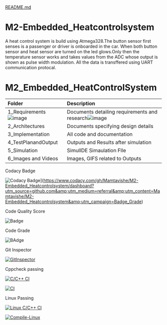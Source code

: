 [README.md](https://github.com/Mamtavishe/M2-Embedded_Heatcontrolsystem/files/7632241/README.md)
# M2-Embedded_Heatcontrolsystem

A heat control system is build using Atmega328.The button sensor first senses is a passenger or driver is onboarded in the car. When both button sensor and heat sensor are turned on the led glows.Only then the temperature sensor works and takes values from the ADC whose output is shown as pulse width modulation. All the data is transffered using UART communication protocal.
# M2_Embedded_HeatControlSystem

|**Folder**|**Description**|
| :- | :- |
|1_Requirements![image](https://user-images.githubusercontent.com/94283305/144180706-1628b82b-cc2e-4aca-8f84-b4083cc389d0.png)| Documents detailing requirements and research![image](https://user-images.githubusercontent.com/94283305/144180890-f1aa3c90-0420-4349-8a47-e11cb4514bbf.png)
|2_Architectures|Documents specifying design details|
|3_Implementation|All code and documentation|
|4_TestPlanandOutput|Outputs and Results after simulation|
|5_Simulation|SimulIDE Simaulation FIle|
|6_Images and Videos|Images, GIFS related to Outputs|

Codacy Badge

![Codacy Badge](https://app.codacy.com/project/badge/Grade/78232789450b40daa10c0c74f810f497)](https://www.codacy.com/gh/Mamtavishe/M2-Embedded_Heatcontrolsystem/dashboard?utm_source=github.com&amp;utm_medium=referral&amp;utm_content=Mamtavishe/M2-Embedded_Heatcontrolsystem&amp;utm_campaign=Badge_Grade)

Code Quality Score

![Badge](https://api.codiga.io/project/30182/score/svg)

Code Grade

![BAdge](https://api.codiga.io/project/30182/status/svg)

Git Inspector

[![GitInspector](https://github.com/Mamtavishe/M2-Embedded_Heatcontrolsystem/actions/workflows/GitInspector.yml/badge.svg)](https://github.com/Mamtavishe/M2-Embedded_Heatcontrolsystem/actions/workflows/GitInspector.yml)

Cppcheck passing

[![C/C++ CI](https://github.com/Mamtavishe/M2-Embedded_Heatcontrolsystem/actions/workflows/c-cpp.yml/badge.svg)](https://github.com/Mamtavishe/M2-Embedded_Heatcontrolsystem/actions/workflows/c-cpp.yml)

[![CI](https://github.com/Mamtavishe/M2-Embedded_Heatcontrolsystem/actions/workflows/main.yml/badge.svg)](https://github.com/Mamtavishe/M2-Embedded_Heatcontrolsystem/actions/workflows/main.yml)

Linux Passing

[![Linux C/C++ CI](https://github.com/Mamtavishe/M2-Embedded_Heatcontrolsystem/actions/workflows/Linux-c-cpp.yml/badge.svg)](https://github.com/Mamtavishe/M2-Embedded_Heatcontrolsystem/actions/workflows/Linux-c-cpp.yml)

[![Compile-Linux](https://github.com/Mamtavishe/M2-Embedded_Heatcontrolsystem/actions/workflows/compile.yml/badge.svg)](https://github.com/Mamtavishe/M2-Embedded_Heatcontrolsystem/actions/workflows/compile.yml)
